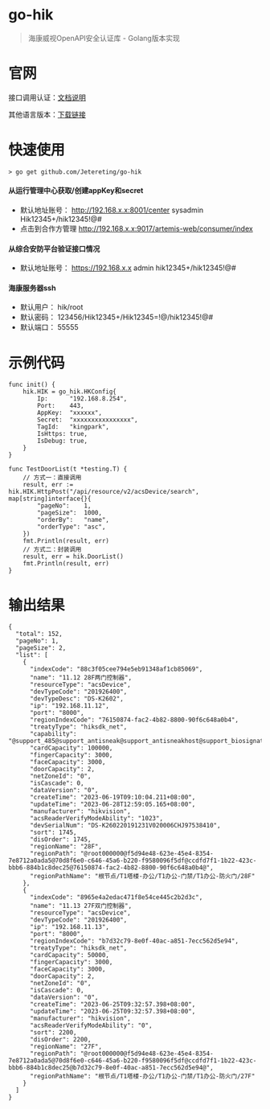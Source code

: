 # go-hik
> 海康威视OpenAPI安全认证库 - Golang版本实现
# 官网

接口调用认证：[文档说明](https://open.hikvision.com/resourceCenter)

其他语言版本：[下载链接](https://open.hikvision.com/download/5c67f1e2f05948198c909700?type=10)
# 快速使用
````
> go get github.com/Jetereting/go-hik
````
#### 从运行管理中心获取/创建appKey和secret
* 默认地址账号：
http://192.168.x.x:8001/center sysadmin Hik12345+/hik12345!@#
* 点击到合作方管理
http://192.168.x.x:9017/artemis-web/consumer/index

#### 从综合安防平台验证接口情况
* 默认地址账号：
https://192.168.x.x admin hik12345+/hik12345!@#

#### 海康服务器ssh
* 默认用户： hik/root
* 默认密码： 123456/Hik12345+/Hik12345=!@/hik12345!@#
* 默认端口： 55555

# 示例代码
````
func init() {
	hik.HIK = go_hik.HKConfig{
		Ip:      "192.168.8.254",
		Port:    443,
		AppKey:  "xxxxxx",
		Secret:  "xxxxxxxxxxxxxxxx",
		TagId:   "kingpark",
		IsHttps: true,
		IsDebug: true,
	}
}

func TestDoorList(t *testing.T) {
	// 方式一：直接调用
	result, err := hik.HIK.HttpPost("/api/resource/v2/acsDevice/search", map[string]interface{}{
		"pageNo":    1,
		"pageSize":  1000,
		"orderBy":   "name",
		"orderType": "asc",
	})
	fmt.Println(result, err)
	// 方式二：封装调用
	result, err = hik.DoorList()
	fmt.Println(result, err)
}

```` 
# 输出结果
````
{
  "total": 152,
  "pageNo": 1,
  "pageSize": 2,
  "list": [
    {
      "indexCode": "88c3f05cee794e5eb91348af1cb85069",
      "name": "11.12 28F两门控制器",
      "resourceType": "acsDevice",
      "devTypeCode": "201926400",
      "devTypeDesc": "DS-K2602",
      "ip": "192.168.11.12",
      "port": "8000",
      "regionIndexCode": "76150874-fac2-4b82-8800-90f6c648a0b4",
      "treatyType": "hiksdk_net",
      "capability": "@support_485@support_antisneak@support_antisneakhost@support_biosignature@support_card@support_cardtype@support_doorlock@support_doorstatus@support_finger@support_leadercard@support_m1cardEncrypt@support_multicard@support_readerverify@",
      "cardCapacity": 100000,
      "fingerCapacity": 3000,
      "faceCapacity": 3000,
      "doorCapacity": 2,
      "netZoneId": "0",
      "isCascade": 0,
      "dataVersion": "0",
      "createTime": "2023-06-19T09:10:04.211+08:00",
      "updateTime": "2023-06-28T12:59:05.165+08:00",
      "manufacturer": "hikvision",
      "acsReaderVerifyModeAbility": "1023",
      "devSerialNum": "DS-K260220191231V020006CHJ97538410",
      "sort": 1745,
      "disOrder": 1745,
      "regionName": "28F",
      "regionPath": "@root000000@f5d94e48-623e-45e4-8354-7e8712a0ada5@70d8f6e0-c646-45a6-b220-f9580096f5df@ccdfd7f1-1b22-423c-bbb6-884b1c8dec25@76150874-fac2-4b82-8800-90f6c648a0b4@",
      "regionPathName": "根节点/T1塔楼-办公/T1办公-门禁/T1办公-防火门/28F"
    },
    {
      "indexCode": "8965e4a2edac471f8e54ce445c2b2d3c",
      "name": "11.13 27F双门控制器",
      "resourceType": "acsDevice",
      "devTypeCode": "201926400",
      "ip": "192.168.11.13",
      "port": "8000",
      "regionIndexCode": "b7d32c79-8e0f-40ac-a851-7ecc562d5e94",
      "treatyType": "hiksdk_net",
      "cardCapacity": 50000,
      "fingerCapacity": 3000,
      "faceCapacity": 3000,
      "doorCapacity": 2,
      "netZoneId": "0",
      "isCascade": 0,
      "dataVersion": "0",
      "createTime": "2023-06-25T09:32:57.398+08:00",
      "updateTime": "2023-06-25T09:32:57.398+08:00",
      "manufacturer": "hikvision",
      "acsReaderVerifyModeAbility": "0",
      "sort": 2200,
      "disOrder": 2200,
      "regionName": "27F",
      "regionPath": "@root000000@f5d94e48-623e-45e4-8354-7e8712a0ada5@70d8f6e0-c646-45a6-b220-f9580096f5df@ccdfd7f1-1b22-423c-bbb6-884b1c8dec25@b7d32c79-8e0f-40ac-a851-7ecc562d5e94@",
      "regionPathName": "根节点/T1塔楼-办公/T1办公-门禁/T1办公-防火门/27F"
    }
  ]
}
````
